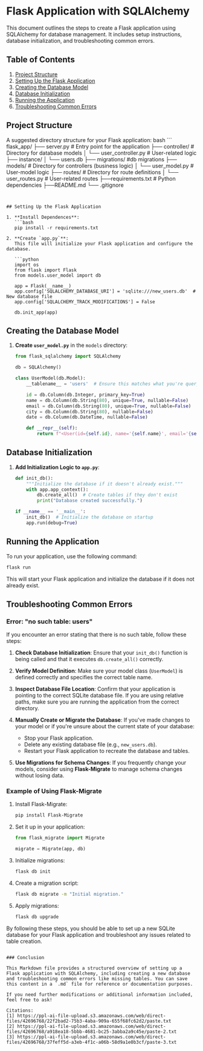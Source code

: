 # Flask Application with SQLAlchemy

This document outlines the steps to create a Flask application using SQLAlchemy for database management. It includes setup instructions, database initialization, and troubleshooting common errors.

## Table of Contents

1. [Project Structure](#project-structure)
2. [Setting Up the Flask Application](#setting-up-the-flask-application)
3. [Creating the Database Model](#creating-the-database-model)
4. [Database Initialization](#database-initialization)
5. [Running the Application](#running-the-application)
6. [Troubleshooting Common Errors](#troubleshooting-common-errors)

## Project Structure

A suggested directory structure for your Flask application:
bash ```
flask_app/
├── server.py # Entry point for the application
├── controller/ # Directory for database models
│ └── user_controller.py # User-related logic
├── instance/
│ └── users.db
├── migrations/ #db migrations
├── models/ # Directory for controllers (business logic)
│ └── user_model.py # User-model logic
├── routes/ # Directory for route definitions
│ └── user_routes.py # User-related routes
├──requirements.txt # Python dependencies
├──README.md
└── .gitignore

```


## Setting Up the Flask Application

1. **Install Dependences**:
   ```bash
   pip install -r requirements.txt

2. **Create `app.py`**:
   This file will initialize your Flask application and configure the database.

   ```python
   import os
   from flask import Flask
   from models.user_model import db

   app = Flask(__name__)
   app.config['SQLALCHEMY_DATABASE_URI'] = 'sqlite:///new_users.db'  # New database file
   app.config['SQLALCHEMY_TRACK_MODIFICATIONS'] = False

   db.init_app(app)
   ```

## Creating the Database Model

1. **Create `user_model.py`** in the `models` directory:
   
   ```python
   from flask_sqlalchemy import SQLAlchemy

   db = SQLAlchemy()

   class UserModel(db.Model):
       __tablename__ = 'users'  # Ensure this matches what you're querying

       id = db.Column(db.Integer, primary_key=True)
       name = db.Column(db.String(80), unique=True, nullable=False)
       email = db.Column(db.String(80), unique=True, nullable=False)
       city = db.Column(db.String(80), nullable=False)
       date = db.Column(db.DateTime, nullable=False)

       def __repr__(self):
           return f"<User(id={self.id}, name='{self.name}', email='{self.email}', city='{self.city}', date='{self.date}')>"
   ```

## Database Initialization

1. **Add Initialization Logic to `app.py`**:

   ```python
   def init_db():
       """Initialize the database if it doesn't already exist."""
       with app.app_context():
           db.create_all()  # Create tables if they don't exist
           print("Database created successfully.")

   if __name__ == '__main__':
       init_db()  # Initialize the database on startup
       app.run(debug=True)
   ```

## Running the Application

To run your application, use the following command:

```bash
flask run
```

This will start your Flask application and initialize the database if it does not already exist.

## Troubleshooting Common Errors

### Error: "no such table: users"

If you encounter an error stating that there is no such table, follow these steps:

1. **Check Database Initialization**:
   Ensure that your `init_db()` function is being called and that it executes `db.create_all()` correctly.

2. **Verify Model Definition**:
   Make sure your model class (`UserModel`) is defined correctly and specifies the correct table name.

3. **Inspect Database File Location**:
   Confirm that your application is pointing to the correct SQLite database file. If you are using relative paths, make sure you are running the application from the correct directory.

4. **Manually Create or Migrate the Database**:
   If you've made changes to your model or if you're unsure about the current state of your database:
   
   - Stop your Flask application.
   - Delete any existing database file (e.g., `new_users.db`).
   - Restart your Flask application to recreate the database and tables.

5. **Use Migrations for Schema Changes**:
   If you frequently change your models, consider using **Flask-Migrate** to manage schema changes without losing data.

### Example of Using Flask-Migrate

1. Install Flask-Migrate:
   
   ```bash
   pip install Flask-Migrate
   ```

2. Set it up in your application:

   ```python
   from flask_migrate import Migrate

   migrate = Migrate(app, db)
   ```

3. Initialize migrations:

   ```bash
   flask db init
   ```

4. Create a migration script:

   ```bash
   flask db migrate -m "Initial migration."
   ```

5. Apply migrations:

   ```bash
   flask db upgrade
   ```

By following these steps, you should be able to set up a new SQLite database for your Flask application and troubleshoot any issues related to table creation.
```

### Conclusion

This Markdown file provides a structured overview of setting up a Flask application with SQLAlchemy, including creating a new database and troubleshooting common errors like missing tables. You can save this content in a `.md` file for reference or documentation purposes.

If you need further modifications or additional information included, feel free to ask!

Citations:
[1] https://ppl-ai-file-upload.s3.amazonaws.com/web/direct-files/42696768/22f2bad2-75b3-4aba-909a-655f68fc62d2/paste.txt
[2] https://ppl-ai-file-upload.s3.amazonaws.com/web/direct-files/42696768/a918ea18-5bbb-4681-bc25-3abba2a9c45e/paste-2.txt
[3] https://ppl-ai-file-upload.s3.amazonaws.com/web/direct-files/42696768/37feff5d-a3eb-4f1c-a06b-58d9a1e0b3cf/paste-3.txt

